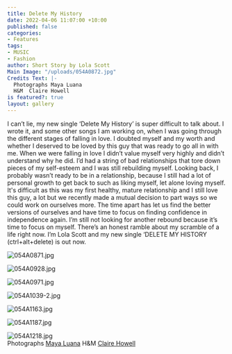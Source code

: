 ```yaml
---
title: Delete My History
date: 2022-04-06 11:07:00 +10:00
published: false
categories:
- Features
tags:
- MUSIC
- Fashion
author: Short Story by Lola Scott
Main Image: "/uploads/054A0872.jpg"
Credits Text: |-
  Photographs Maya Luana
  H&M  Claire Howell
is featured?: true
layout: gallery
---
```


I can’t lie, my new single ‘Delete My History’ is super difficult to talk about. I wrote it, and some other songs I am working on, when I was going through the different stages of falling in love. I doubted myself and my worth and whether I deserved to be loved by this guy that was ready to go all in with me. When we were falling in love I didn’t value myself very highly and didn’t understand why he did. I’d had a string of bad relationships that tore down pieces of my self-esteem and I was still rebuilding myself. Looking back, I probably wasn’t ready to be in a relationship, because I still had a lot of personal growth to get back to such as liking myself, let alone loving myself.   
It's difficult as this was my first healthy, mature relationship and I still love this guy, a lot but we recently made a mutual decision to part ways so we could work on ourselves more. The time apart has let us find the better versions of ourselves and have time to focus on finding confidence in independence again. I’m still not looking for another rebound because it’s time to focus on myself. There’s an honest ramble about my scramble of a life right now.
 I’m Lola Scott and my new single ‘DELETE MY HISTORY (ctrl+alt+delete) is out now.

![054A0871.jpg](/uploads/054A0871.jpg)


![054A0928.jpg](/uploads/054A0928.jpg)

![054A0971.jpg](/uploads/054A0971.jpg)

![054A1039-2.jpg](/uploads/054A1039-2.jpg)

![054A1163.jpg](/uploads/054A1163.jpg)

![054A1187.jpg](/uploads/054A1187.jpg)

![054A1218.jpg](/uploads/054A1218.jpg)  
Photographs [Maya Luana](https://www.instagram.com/mayaluana/)
H&M  [Claire Howell](https://www.instagram.com/clairehowellmakeup/)

